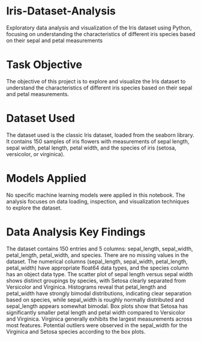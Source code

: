 # **Iris-Dataset-Analysis**
Exploratory data analysis and visualization of the Iris dataset using Python, focusing on understanding the characteristics of different iris species based on their sepal and petal measurements
# Task Objective
The objective of this project is to explore and visualize the Iris dataset to understand the characteristics of different iris species based on their sepal and petal measurements.

# Dataset Used
The dataset used is the classic Iris dataset, loaded from the seaborn library. It contains 150 samples of iris flowers with measurements of sepal length, sepal width, petal length, petal width, and the species of iris (setosa, versicolor, or virginica).

# Models Applied
No specific machine learning models were applied in this notebook. The analysis focuses on data loading, inspection, and visualization techniques to explore the dataset.

# Data Analysis Key Findings
The dataset contains 150 entries and 5 columns: sepal_length, sepal_width, petal_length, petal_width, and species.
There are no missing values in the dataset.
The numerical columns (sepal_length, sepal_width, petal_length, petal_width) have appropriate float64 data types, and the species column has an object data type.
The scatter plot of sepal length versus sepal width shows distinct groupings by species, with Setosa clearly separated from Versicolor and Virginica.
Histograms reveal that petal_length and petal_width have strongly bimodal distributions, indicating clear separation based on species, while sepal_width is roughly normally distributed and sepal_length appears somewhat bimodal.
Box plots show that Setosa has significantly smaller petal length and petal width compared to Versicolor and Virginica. Virginica generally exhibits the largest measurements across most features.
Potential outliers were observed in the sepal_width for the Virginica and Setosa species according to the box plots.
